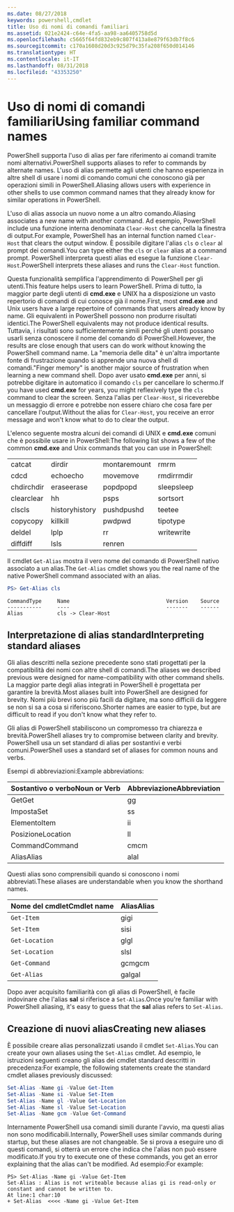 ```yaml
---
ms.date: 08/27/2018
keywords: powershell,cmdlet
title: Uso di nomi di comandi familiari
ms.assetid: 021e2424-c64e-4fa5-aa98-aa6405758d5d
ms.openlocfilehash: c5665f64fd832eb9c807f413a8e879f63db7f8c6
ms.sourcegitcommit: c170a1608d20d3c925d79c35fa208f650d014146
ms.translationtype: HT
ms.contentlocale: it-IT
ms.lasthandoff: 08/31/2018
ms.locfileid: "43353250"
---
```

# <a name="using-familiar-command-names"></a><span data-ttu-id="088b8-103">Uso di nomi di comandi familiari</span><span class="sxs-lookup"><span data-stu-id="088b8-103">Using familiar command names</span></span>

<span data-ttu-id="088b8-104">PowerShell supporta l'uso di alias per fare riferimento ai comandi tramite nomi alternativi.</span><span class="sxs-lookup"><span data-stu-id="088b8-104">PowerShell supports aliases to refer to commands by alternate names.</span></span> <span data-ttu-id="088b8-105">L'uso di alias permette agli utenti che hanno esperienza in altre shell di usare i nomi di comando comuni che conoscono già per operazioni simili in PowerShell.</span><span class="sxs-lookup"><span data-stu-id="088b8-105">Aliasing allows users with experience in other shells to use common command names that they already know for similar operations in PowerShell.</span></span>

<span data-ttu-id="088b8-106">L'uso di alias associa un nuovo nome a un altro comando.</span><span class="sxs-lookup"><span data-stu-id="088b8-106">Aliasing associates a new name with another command.</span></span> <span data-ttu-id="088b8-107">Ad esempio, PowerShell include una funzione interna denominata `Clear-Host` che cancella la finestra di output.</span><span class="sxs-lookup"><span data-stu-id="088b8-107">For example, PowerShell has an internal function named `Clear-Host` that clears the output window.</span></span> <span data-ttu-id="088b8-108">È possibile digitare l'alias `cls` o `clear` al prompt dei comandi.</span><span class="sxs-lookup"><span data-stu-id="088b8-108">You can type either the `cls` or `clear` alias at a command prompt.</span></span> <span data-ttu-id="088b8-109">PowerShell interpreta questi alias ed esegue la funzione `Clear-Host`.</span><span class="sxs-lookup"><span data-stu-id="088b8-109">PowerShell interprets these aliases and runs the `Clear-Host` function.</span></span>

<span data-ttu-id="088b8-110">Questa funzionalità semplifica l'apprendimento di PowerShell per gli utenti.</span><span class="sxs-lookup"><span data-stu-id="088b8-110">This feature helps users to learn PowerShell.</span></span> <span data-ttu-id="088b8-111">Prima di tutto, la maggior parte degli utenti di **cmd.exe** e UNIX ha a disposizione un vasto repertorio di comandi di cui conosce già il nome.</span><span class="sxs-lookup"><span data-stu-id="088b8-111">First, most **cmd.exe** and Unix users have a large repertoire of commands that users already know by name.</span></span> <span data-ttu-id="088b8-112">Gli equivalenti in PowerShell possono non produrre risultati identici.</span><span class="sxs-lookup"><span data-stu-id="088b8-112">The PowerShell equivalents may not produce identical results.</span></span> <span data-ttu-id="088b8-113">Tuttavia, i risultati sono sufficientemente simili perché gli utenti possano usarli senza conoscere il nome del comando di PowerShell.</span><span class="sxs-lookup"><span data-stu-id="088b8-113">However, the results are close enough that users can do work without knowing the PowerShell command name.</span></span> <span data-ttu-id="088b8-114">La "memoria delle dita" è un'altra importante fonte di frustrazione quando si apprende una nuova shell di comandi.</span><span class="sxs-lookup"><span data-stu-id="088b8-114">"Finger memory" is another major source of frustration when learning a new command shell.</span></span> <span data-ttu-id="088b8-115">Dopo aver usato **cmd.exe** per anni, si potrebbe digitare in automatico il comando `cls` per cancellare lo schermo.</span><span class="sxs-lookup"><span data-stu-id="088b8-115">If you have used **cmd.exe** for years, you might reflexively type the `cls` command to clear the screen.</span></span> <span data-ttu-id="088b8-116">Senza l'alias per `Clear-Host`, si riceverebbe un messaggio di errore e potrebbe non essere chiaro che cosa fare per cancellare l'output.</span><span class="sxs-lookup"><span data-stu-id="088b8-116">Without the alias for `Clear-Host`, you receive an error message and won't know what to do to clear the output.</span></span>

<span data-ttu-id="088b8-117">L'elenco seguente mostra alcuni dei comandi di UNIX e **cmd.exe** comuni che è possibile usare in PowerShell:</span><span class="sxs-lookup"><span data-stu-id="088b8-117">The following list shows a few of the common **cmd.exe** and Unix commands that you can use in PowerShell:</span></span>

|||||
|-|-|-|-|
|<span data-ttu-id="088b8-118">cat</span><span class="sxs-lookup"><span data-stu-id="088b8-118">cat</span></span>|<span data-ttu-id="088b8-119">dir</span><span class="sxs-lookup"><span data-stu-id="088b8-119">dir</span></span>|<span data-ttu-id="088b8-120">montare</span><span class="sxs-lookup"><span data-stu-id="088b8-120">mount</span></span>|<span data-ttu-id="088b8-121">rm</span><span class="sxs-lookup"><span data-stu-id="088b8-121">rm</span></span>|
|<span data-ttu-id="088b8-122">cd</span><span class="sxs-lookup"><span data-stu-id="088b8-122">cd</span></span>|<span data-ttu-id="088b8-123">echo</span><span class="sxs-lookup"><span data-stu-id="088b8-123">echo</span></span>|<span data-ttu-id="088b8-124">move</span><span class="sxs-lookup"><span data-stu-id="088b8-124">move</span></span>|<span data-ttu-id="088b8-125">rmdir</span><span class="sxs-lookup"><span data-stu-id="088b8-125">rmdir</span></span>|
|<span data-ttu-id="088b8-126">chdir</span><span class="sxs-lookup"><span data-stu-id="088b8-126">chdir</span></span>|<span data-ttu-id="088b8-127">erase</span><span class="sxs-lookup"><span data-stu-id="088b8-127">erase</span></span>|<span data-ttu-id="088b8-128">popd</span><span class="sxs-lookup"><span data-stu-id="088b8-128">popd</span></span>|<span data-ttu-id="088b8-129">sleep</span><span class="sxs-lookup"><span data-stu-id="088b8-129">sleep</span></span>|
|<span data-ttu-id="088b8-130">clear</span><span class="sxs-lookup"><span data-stu-id="088b8-130">clear</span></span>|<span data-ttu-id="088b8-131">h</span><span class="sxs-lookup"><span data-stu-id="088b8-131">h</span></span>|<span data-ttu-id="088b8-132">ps</span><span class="sxs-lookup"><span data-stu-id="088b8-132">ps</span></span>|<span data-ttu-id="088b8-133">sort</span><span class="sxs-lookup"><span data-stu-id="088b8-133">sort</span></span>|
|<span data-ttu-id="088b8-134">cls</span><span class="sxs-lookup"><span data-stu-id="088b8-134">cls</span></span>|<span data-ttu-id="088b8-135">history</span><span class="sxs-lookup"><span data-stu-id="088b8-135">history</span></span>|<span data-ttu-id="088b8-136">pushd</span><span class="sxs-lookup"><span data-stu-id="088b8-136">pushd</span></span>|<span data-ttu-id="088b8-137">tee</span><span class="sxs-lookup"><span data-stu-id="088b8-137">tee</span></span>|
|<span data-ttu-id="088b8-138">copy</span><span class="sxs-lookup"><span data-stu-id="088b8-138">copy</span></span>|<span data-ttu-id="088b8-139">kill</span><span class="sxs-lookup"><span data-stu-id="088b8-139">kill</span></span>|<span data-ttu-id="088b8-140">pwd</span><span class="sxs-lookup"><span data-stu-id="088b8-140">pwd</span></span>|<span data-ttu-id="088b8-141">tipo</span><span class="sxs-lookup"><span data-stu-id="088b8-141">type</span></span>|
|<span data-ttu-id="088b8-142">del</span><span class="sxs-lookup"><span data-stu-id="088b8-142">del</span></span>|<span data-ttu-id="088b8-143">lp</span><span class="sxs-lookup"><span data-stu-id="088b8-143">lp</span></span>|<span data-ttu-id="088b8-144">r</span><span class="sxs-lookup"><span data-stu-id="088b8-144">r</span></span>|<span data-ttu-id="088b8-145">write</span><span class="sxs-lookup"><span data-stu-id="088b8-145">write</span></span>|
|<span data-ttu-id="088b8-146">diff</span><span class="sxs-lookup"><span data-stu-id="088b8-146">diff</span></span>|<span data-ttu-id="088b8-147">ls</span><span class="sxs-lookup"><span data-stu-id="088b8-147">ls</span></span>|<span data-ttu-id="088b8-148">ren</span><span class="sxs-lookup"><span data-stu-id="088b8-148">ren</span></span>||

<span data-ttu-id="088b8-149">Il cmdlet `Get-Alias` mostra il vero nome del comando di PowerShell nativo associato a un alias.</span><span class="sxs-lookup"><span data-stu-id="088b8-149">The `Get-Alias` cmdlet shows you the real name of the native PowerShell command associated with an alias.</span></span>

```powershell
PS> Get-Alias cls
```

```Output
CommandType     Name                               Version    Source
-----------     ----                               -------    ------
Alias           cls -> Clear-Host
```

## <a name="interpreting-standard-aliases"></a><span data-ttu-id="088b8-150">Interpretazione di alias standard</span><span class="sxs-lookup"><span data-stu-id="088b8-150">Interpreting standard aliases</span></span>

<span data-ttu-id="088b8-151">Gli alias descritti nella sezione precedente sono stati progettati per la compatibilità dei nomi con altre shell di comandi.</span><span class="sxs-lookup"><span data-stu-id="088b8-151">The aliases we described previous were designed for name-compatibility with other command shells.</span></span>
<span data-ttu-id="088b8-152">La maggior parte degli alias integrati in PowerShell è progettata per garantire la brevità.</span><span class="sxs-lookup"><span data-stu-id="088b8-152">Most aliases built into PowerShell are designed for brevity.</span></span> <span data-ttu-id="088b8-153">Nomi più brevi sono più facili da digitare, ma sono difficili da leggere se non si sa a cosa si riferiscono.</span><span class="sxs-lookup"><span data-stu-id="088b8-153">Shorter names are easier to type, but are difficult to read if you don't know what they refer to.</span></span>

<span data-ttu-id="088b8-154">Gli alias di PowerShell stabiliscono un compromesso tra chiarezza e brevità.</span><span class="sxs-lookup"><span data-stu-id="088b8-154">PowerShell aliases try to compromise between clarity and brevity.</span></span> <span data-ttu-id="088b8-155">PowerShell usa un set standard di alias per sostantivi e verbi comuni.</span><span class="sxs-lookup"><span data-stu-id="088b8-155">PowerShell uses a standard set of aliases for common nouns and verbs.</span></span>

<span data-ttu-id="088b8-156">Esempi di abbreviazioni:</span><span class="sxs-lookup"><span data-stu-id="088b8-156">Example abbreviations:</span></span>

| <span data-ttu-id="088b8-157">Sostantivo o verbo</span><span class="sxs-lookup"><span data-stu-id="088b8-157">Noun or Verb</span></span> | <span data-ttu-id="088b8-158">Abbreviazione</span><span class="sxs-lookup"><span data-stu-id="088b8-158">Abbreviation</span></span> |
|--------------|--------------|
| <span data-ttu-id="088b8-159">Get</span><span class="sxs-lookup"><span data-stu-id="088b8-159">Get</span></span>          | <span data-ttu-id="088b8-160">g</span><span class="sxs-lookup"><span data-stu-id="088b8-160">g</span></span>            |
| <span data-ttu-id="088b8-161">Imposta</span><span class="sxs-lookup"><span data-stu-id="088b8-161">Set</span></span>          | <span data-ttu-id="088b8-162">s</span><span class="sxs-lookup"><span data-stu-id="088b8-162">s</span></span>            |
| <span data-ttu-id="088b8-163">Elemento</span><span class="sxs-lookup"><span data-stu-id="088b8-163">Item</span></span>         | <span data-ttu-id="088b8-164">i</span><span class="sxs-lookup"><span data-stu-id="088b8-164">i</span></span>            |
| <span data-ttu-id="088b8-165">Posizione</span><span class="sxs-lookup"><span data-stu-id="088b8-165">Location</span></span>     | <span data-ttu-id="088b8-166">l</span><span class="sxs-lookup"><span data-stu-id="088b8-166">l</span></span>            |
| <span data-ttu-id="088b8-167">Command</span><span class="sxs-lookup"><span data-stu-id="088b8-167">Command</span></span>      | <span data-ttu-id="088b8-168">cm</span><span class="sxs-lookup"><span data-stu-id="088b8-168">cm</span></span>           |
| <span data-ttu-id="088b8-169">Alias</span><span class="sxs-lookup"><span data-stu-id="088b8-169">Alias</span></span>        | <span data-ttu-id="088b8-170">al</span><span class="sxs-lookup"><span data-stu-id="088b8-170">al</span></span>           |

<span data-ttu-id="088b8-171">Questi alias sono comprensibili quando si conoscono i nomi abbreviati.</span><span class="sxs-lookup"><span data-stu-id="088b8-171">These aliases are understandable when you know the shorthand names.</span></span>

| <span data-ttu-id="088b8-172">Nome del cmdlet</span><span class="sxs-lookup"><span data-stu-id="088b8-172">Cmdlet name</span></span>    | <span data-ttu-id="088b8-173">Alias</span><span class="sxs-lookup"><span data-stu-id="088b8-173">Alias</span></span> |
|----------------|-------|
| `Get-Item `    | <span data-ttu-id="088b8-174">gi</span><span class="sxs-lookup"><span data-stu-id="088b8-174">gi</span></span>    |
| `Set-Item`     | <span data-ttu-id="088b8-175">si</span><span class="sxs-lookup"><span data-stu-id="088b8-175">si</span></span>    |
| `Get-Location` | <span data-ttu-id="088b8-176">gl</span><span class="sxs-lookup"><span data-stu-id="088b8-176">gl</span></span>    |
| `Set-Location` | <span data-ttu-id="088b8-177">sl</span><span class="sxs-lookup"><span data-stu-id="088b8-177">sl</span></span>    |
| `Get-Command`  | <span data-ttu-id="088b8-178">gcm</span><span class="sxs-lookup"><span data-stu-id="088b8-178">gcm</span></span>   |
| `Get-Alias`    | <span data-ttu-id="088b8-179">gal</span><span class="sxs-lookup"><span data-stu-id="088b8-179">gal</span></span>   |

<span data-ttu-id="088b8-180">Dopo aver acquisito familiarità con gli alias di PowerShell, è facile indovinare che l'alias **sal** si riferisce a `Set-Alias`.</span><span class="sxs-lookup"><span data-stu-id="088b8-180">Once you're familiar with PowerShell aliasing, it's easy to guess that the **sal** alias refers to `Set-Alias`.</span></span>

## <a name="creating-new-aliases"></a><span data-ttu-id="088b8-181">Creazione di nuovi alias</span><span class="sxs-lookup"><span data-stu-id="088b8-181">Creating new aliases</span></span>

<span data-ttu-id="088b8-182">È possibile creare alias personalizzati usando il cmdlet `Set-Alias`.</span><span class="sxs-lookup"><span data-stu-id="088b8-182">You can create your own aliases using the `Set-Alias` cmdlet.</span></span> <span data-ttu-id="088b8-183">Ad esempio, le istruzioni seguenti creano gli alias dei cmdlet standard descritti in precedenza:</span><span class="sxs-lookup"><span data-stu-id="088b8-183">For example, the following statements create the standard cmdlet aliases previously discussed:</span></span>

```powershell
Set-Alias -Name gi -Value Get-Item
Set-Alias -Name si -Value Set-Item
Set-Alias -Name gl -Value Get-Location
Set-Alias -Name sl -Value Set-Location
Set-Alias -Name gcm -Value Get-Command
```

<span data-ttu-id="088b8-184">Internamente PowerShell usa comandi simili durante l'avvio, ma questi alias non sono modificabili.</span><span class="sxs-lookup"><span data-stu-id="088b8-184">Internally, PowerShell uses similar commands during startup, but these aliases are not changeable.</span></span>
<span data-ttu-id="088b8-185">Se si prova a eseguire uno di questi comandi, si otterrà un errore che indica che l'alias non può essere modificato.</span><span class="sxs-lookup"><span data-stu-id="088b8-185">If you try to execute one of these commands, you get an error explaining that the alias can't be modified.</span></span> <span data-ttu-id="088b8-186">Ad esempio:</span><span class="sxs-lookup"><span data-stu-id="088b8-186">For example:</span></span>

```
PS> Set-Alias -Name gi -Value Get-Item
Set-Alias : Alias is not writeable because alias gi is read-only or constant and cannot be written to.
At line:1 char:10
+ Set-Alias  <<<< -Name gi -Value Get-Item
```